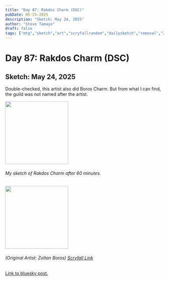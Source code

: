 ```yaml
---
title: "Day 87: Rakdos Charm (DSC)"
pubDate: 05-25-2025
description: "Sketch: May 24, 2025"
author: "Steve Tamayo"
draft: false
tags: ["mtg","sketch","art","scryfallrandom","dailysketch","removal","Zoltan Boros"]
---
```

# Day 87: Rakdos Charm (DSC)
## Sketch: May 24, 2025


Double-checked, this artist also did Boros Charm. But from what I can find, the guild was not named after the artist.


<img src="https://cdn.bsky.app/img/feed_fullsize/plain/did:plc:vlb3baqyfxfheceuqyubujfl/bafkreibl23nldz52ac7kpmucswg73aomuoore3ou2gkg6fd6xxerinaphi@jpeg" height="200">


###### My sketch of Rakdos Charm after 60 minutes.
<img src="https://cards.scryfall.io/large/front/a/9/a99cd459-5434-4e2b-93fb-5e1bc64db3df.jpg?1726285239" height="200">


###### (Original Artist: Zoltan Boros) [Scryfall Link](https://scryfall.com/card/dsc/229/rakdos-charm)


[Link to bluesky post.](https://bsky.app/profile/sorocoroto.bsky.social/post/3lq26igpans2y)